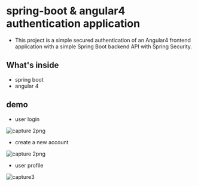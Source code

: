 # spring-boot & angular4 authentication application
- This project is a simple secured authentication of an Angular4 frontend application with a simple Spring Boot backend API with Spring  Security.

## What's inside 
- spring boot
- angular 4

## demo
- user login

![capture 2png](https://user-images.githubusercontent.com/12639353/33629125-e52b09aa-d9fa-11e7-91ba-7ec97190fbc6.PNG)

- create a new account

![capture 2png](https://user-images.githubusercontent.com/12639353/33629186-13b3fc32-d9fb-11e7-8386-871ec5e1a8d3.PNG)

- user profile

![capture3](https://user-images.githubusercontent.com/12639353/33629239-39128570-d9fb-11e7-93ea-787654a3a76e.PNG)
